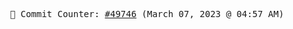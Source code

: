 <p align="center">
    <samp>
        📮 Commit Counter: <a href="https://github.com/Javascript-void0/Javascript-void0/commits/main">#49746</a> (March 07, 2023 @ 04:57 AM)
    </samp>
</p>